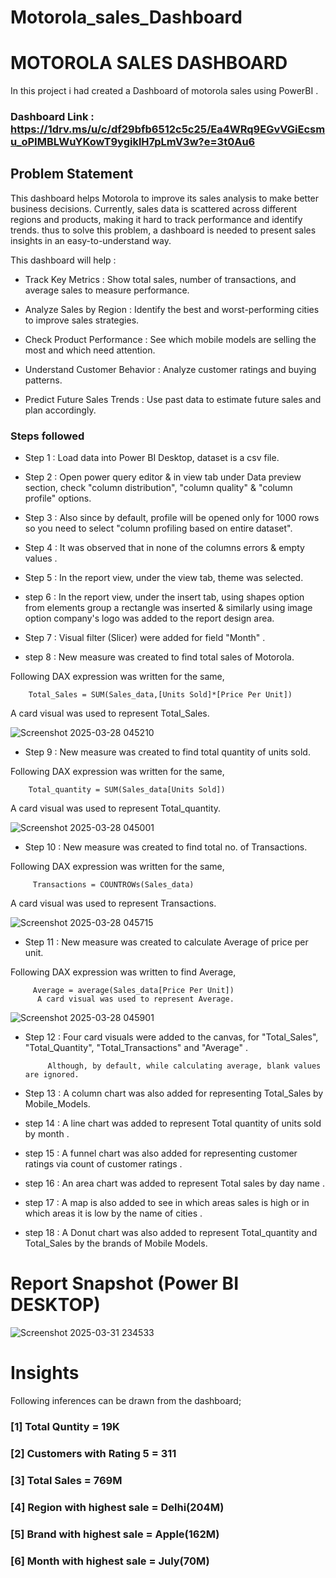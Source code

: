 # Motorola_sales_Dashboard

# MOTOROLA SALES DASHBOARD
In this project i had created a Dashboard of motorola sales using PowerBI .


### Dashboard Link : https://1drv.ms/u/c/df29bfb6512c5c25/Ea4WRq9EGvVGiEcsmu_oPIMBLWuYKowT9ygiklH7pLmV3w?e=3t0Au6

## Problem Statement

This dashboard helps Motorola to improve its sales analysis to make better business decisions.  Currently, sales data is scattered across different regions and products, making it hard to track performance and identify trends. thus to solve this problem, a dashboard is needed to present sales insights in an easy-to-understand way.

This dashboard will help :

- Track Key Metrics : Show total sales, number of transactions, and average sales to measure performance.

- Analyze Sales by Region : Identify the best and worst-performing cities to improve sales strategies.

- Check Product Performance : See which mobile models are selling the most and which need attention.

- Understand Customer Behavior : Analyze customer ratings and buying patterns.

- Predict Future Sales Trends : Use past data to estimate future sales and plan accordingly.


### Steps followed 

- Step 1 : Load data into Power BI Desktop, dataset is a csv file.
- Step 2 : Open power query editor & in view tab under Data preview section, check "column distribution", "column quality" & "column profile" options.
- Step 3 : Also since by default, profile will be opened only for 1000 rows so you need to select "column profiling based on entire dataset".
- Step 4 : It was observed that in none of the columns errors & empty values .
 
- Step 5 : In the report view, under the view tab, theme was selected.
- step 6 : In the report view, under the insert tab, using shapes option from elements group a rectangle was inserted & similarly using image option company's logo was added to the report design area.

- Step 7 : Visual filter (Slicer) were added for field "Month" .

- step 8 :  New measure was created to find total sales of Motorola.

Following DAX expression was written for the same,
        
        Total_Sales = SUM(Sales_data,[Units Sold]*[Price Per Unit])
        
A card visual was used to represent Total_Sales.

![Screenshot 2025-03-28 045210](https://github.com/user-attachments/assets/e3861a82-4f32-477d-acb4-7a5bbce503f6)

- Step 9 : New measure was created to find total quantity of units sold.

Following DAX expression was written for the same,
        
        Total_quantity = SUM(Sales_data[Units Sold])
        
A card visual was used to represent Total_quantity.

![Screenshot 2025-03-28 045001](https://github.com/user-attachments/assets/286dcbfa-64a0-4995-b2c4-9d709367a579)

        
 - Step 10 : New measure was created to find  total no. of Transactions.
 
 Following DAX expression was written for the same,
 
         Transactions = COUNTROWs(Sales_data)
 
 A card visual was used to represent Transactions.

![Screenshot 2025-03-28 045715](https://github.com/user-attachments/assets/8f955700-90da-42b2-9817-d73d231b7e17)

 
 - Step 11 : New measure was created to calculate Average of price per unit.
 
 Following DAX expression was written to find Average,
 
         Average = average(Sales_data[Price Per Unit])
          A card visual was used to represent Average.

![Screenshot 2025-03-28 045901](https://github.com/user-attachments/assets/891b8b7d-4083-447e-8b51-513069d0aeed)


- Step 12 : Four card visuals were added to the canvas, for "Total_Sales", "Total_Quantity", "Total_Transactions" and "Average" .
           
           Although, by default, while calculating average, blank values are ignored.

- Step 13 : A column chart was also added for representing Total_Sales by Mobile_Models. 

- step 14 : A line chart was added to  represent Total quantity of units sold by month . 

- step 15 : A funnel chart was also added for representing customer ratings via count of customer ratings .

- step 16 : An area chart was added to represent Total sales by day name .

- step 17 : A map is also added to see in which areas sales is high or in which areas it is low by the name of cities .

- step 18 : A Donut chart was also added to represent Total_quantity and Total_Sales by the brands of Mobile Models.




# Report Snapshot (Power BI DESKTOP)
![Screenshot 2025-03-31 234533](https://github.com/user-attachments/assets/b45bae5d-3eab-4aae-a8c3-3d390a2d145d)

# Insights

Following inferences can be drawn from the dashboard;

### [1] Total Quntity = 19K

### [2] Customers with Rating 5 = 311

 ### [3] Total Sales = 769M

 ### [4] Region with highest sale = Delhi(204M)

 ### [5] Brand with highest sale = Apple(162M)

### [6] Month with highest sale = July(70M)


 
 
